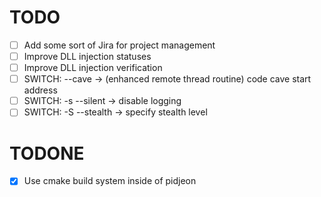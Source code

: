 # TODO
- [ ] Add some sort of Jira for project management
- [ ] Improve DLL injection statuses
- [ ] Improve DLL injection verification
- [ ] SWITCH: --cave -> (enhanced remote thread routine) code cave start address
- [ ] SWITCH: -s --silent -> disable logging
- [ ] SWITCH: -S --stealth -> specify stealth level

# TODONE
- [x] Use cmake build system inside of pidjeon

